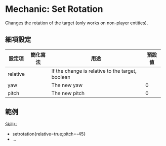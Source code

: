 Mechanic: Set Rotation
======================

Changes the rotation of the target (only works on non-player entities).

細項設定
----------

| 設定項 | 簡化寫法 | 用途 | 預設值 |
|-----------|---------|--------------------------------------------------|---------------|
| relative  | | If the change is relative to the target, boolean |   |
| yaw   | | The new yaw | 0 |
| pitch | | The new pitch   | 0 |

  

範例
--------

  Skills:
  - setrotation{relative=true;pitch=-45}
  - ...